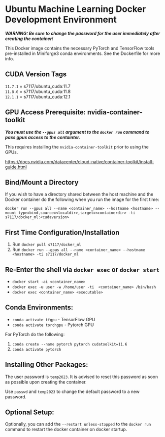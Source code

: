 # Ubuntu Machine Learning Docker Development Environment

**_WARNING: Be sure to change the password for the user immediately after creating the container!_**

This Docker image contains the necessary PyTorch and TensorFlow tools pre-installed in Miniforge3 conda environments. See the Dockerfile for more info.

## CUDA Version Tags

`11.7.1` = s7117/ubuntu_cuda:11.7  
`11.8.0` = s7117/ubuntu_cuda:11.8  
`12.1.1` = s7117/ubuntu_cuda:12.1  

## GPU Access Prerequisite: nvidia-container-toolkit

**_You must use the `--gpus all` argument to the `docker run` command to pass gpus access to the containter._**

This requires installing the `nvidia-container-toolkit` prior to using the GPUs.

https://docs.nvidia.com/datacenter/cloud-native/container-toolkit/install-guide.html


## Bind/Mount a Directory

If you wish to have a directory shared between the host machine and the Docker container do the following when you run the image for the first time:

`docker run --gpus all --name <container_name> --hostname <hostname> --mount type=bind,source=<localdir>,target=<containerdir> -ti s7117/docker_ml:<cudaversion>`

## First Time Configuration/Installation

1. Run `docker pull s7117/docker_ml`
2. Run `docker run --gpus all --name <container_name> --hostname <hostname> -ti s7117/docker_ml`

## Re-Enter the shell via `docker exec` or `docker start`

- `docker start -ai <container_name>`
- `docker exec -u user -w /home/user -ti  <container_name> /bin/bash`
- `docker exec <container_name> <executable>`

## Conda Environments:

- `conda activate tfgpu` - TensorFlow GPU
- `conda activate torchgpu` - Pytorch GPU

For PyTorch do the following:

1. `conda create --name pytorch pytorch cudatoolkit=11.6`
2. `conda activate pytorch`

## Installing Other Packages:

The user password is `temp2023`. It is advised to reset this password as soon as possible upon creating the container.

Use `passwd` and `temp2023` to change the default password to a new password.

## Optional Setup:

Optionally, you can add the `--restart unless-stopped` to the `docker run` command to restart the docker container on docker startup.
